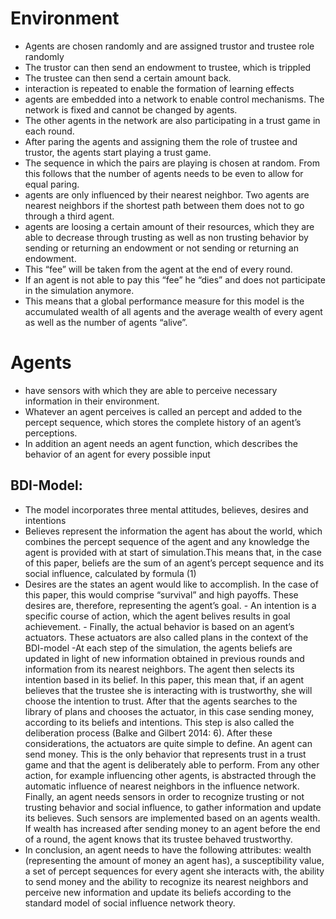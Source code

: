 # Environment
- Agents are chosen randomly and are assigned trustor and trustee role randomly 
- The trustor can then send an endowment to trustee, which is trippled
-  The trustee can then send a certain amount back. 
- interaction is repeated to enable the formation of learning effects
- agents are embedded into a network to enable control mechanisms. The network is fixed and cannot be changed by agents. 
- The other agents in the network are also participating in a trust game in each round.
- After paring the agents and assigning them the role of trustee and trustor, the agents start playing a trust game. 
- The sequence in which the pairs are playing is chosen at random. From this follows that the number of agents needs to be even to allow for equal paring.
- agents are only influenced by their nearest neighbor. Two agents are nearest neighbors if the shortest path between them does not to go through a third agent. 
- agents are loosing a certain amount of their resources, which they are able to decrease through trusting as well as non trusting behavior by sending or returning an endowment or not sending or returning an endowment. 
- This “fee” will be taken from the agent at the end of every round. 
- If an agent is not able to pay this “fee” he “dies” and does not participate in the simulation anymore. 
- This means that a global performance measure for this model is the accumulated wealth of all agents and the average wealth of every agent as well as the number of agents “alive”.

# Agents
- have sensors with which they are able to perceive necessary information in their environment. 
- Whatever an agent perceives is called an percept and added to the percept sequence, which stores the complete history of an agent’s perceptions.
- In addition an agent needs an agent function, which describes the behavior of an agent for every possible input
## BDI-Model:
- The model incorporates three mental attitudes, believes, desires and intentions
- Believes represent the information the agent has about the world, which combines the percept sequence of the agent and any knowledge the agent is provided with at start of simulation.This means that, in the case of this paper, beliefs are the sum of an agent’s percept sequence and its social influence, calculated by formula (1)
- Desires are the states an agent would like to accomplish. In the case of this paper, this would comprise “survival” and high payoffs. These desires are, therefore, representing the agent’s goal. - An intention is a specific course of action, which the agent belives results in goal achievement. - Finally, the actual behavior is based on an agent’s actuators. These actuators are also called plans in the context of the BDI-model
-At each step of the simulation, the agents beliefs are updated in light of new information obtained in previous rounds and information from its nearest neighbors. The agent then selects its intention based in its belief. In this paper, this mean that, if an agent believes that the trustee she is interacting with is trustworthy, she will choose the intention to trust. After that the agents searches to the library of plans and chooses the actuator, in this case sending money, according to its beliefs and intentions. This step is also called the deliberation process (Balke and Gilbert 2014: 6). After these considerations, the actuators are quite simple to define. An agent can send money. This is the only behavior that represents trust in a trust game and that the agent is deliberately able to perform. From any other action, for example influencing other agents, is abstracted through the automatic influence of nearest neighbors in the influence network. Finally, an agent needs sensors in order to recognize trusting or not trusting behavior and social influence, to gather information and update its believes. Such sensors are implemented based on an agents wealth. If wealth has increased after sending money to an agent before the end of a round, the agent knows that its trustee behaved trustworthy. 
- In conclusion, an agent needs to have the following attributes: wealth (representing the amount of money an agent has), a susceptibility value, a set of percept sequences for every agent she interacts with, the ability to send money and the ability to recognize its nearest neighbors and perceive new information and update its beliefs according to the standard model of social influence network theory.